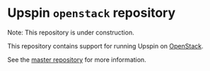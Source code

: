 # Upspin `openstack` repository

Note: This repository is under construction.

This repository contains support for running Upspin on
[OpenStack](https://www.openstack.org/).

See the [master repository](https://github.com/upspin/upspin#readme) for more information.

